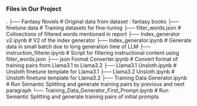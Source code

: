 ### Files in Our Project
.
├── Fantasy Novels                      # Original data from dataset : fantasy books
├── finetune data                       # Training datasets for fine-tuning
├── filter_words.json                   # Colloections of filtered words mentioned in report
├── Index_generator v2.ipynb            # V2 of the index generator
├── Index_generator.ipynb               # Generate data in small batch due to long generation time of LLM
├── instruction_filterer.ipynb          # Script for filtering instructional content using filter_words.json
├── json Format Converter.ipynb         # Convert format of training pairs from Llama3.1 to Llama3.2 
├── Llama3.1 Unsloth.ipynb              # Unsloth finetune template for Llama3.1
├── Llama3.2 Unsloth.ipynb              # Unsloth finetune template for Llama3.2
├── Training Data Generator.ipynb       # Run Semantic Splitting and generate training pairs by previous and next paragraph
└── Training_Data_Generator_First_Prompt.ipynb # Run Semantic Splitting and generate training pairs of initial prompts
